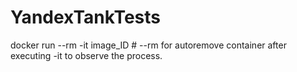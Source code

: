 # YandexTankTests
docker run --rm -it image_ID # --rm for autoremove container after executing -it to observe the process. 

